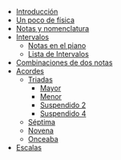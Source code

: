 <!-- docs/_sidebar.md -->

* [Introducción](/)
* [Un poco de física](Física.md)
* [Notas y nomenclatura](Notas.md)
* [Intervalos](Intervalos.md)
    * [Notas en el piano](#notas_piano)
    * [Lista de Intervalos](#lista_intervalos)
* [Combinaciones de dos notas](Combinaciones.md)
* [Acordes](Chords/chords.md)
    * [Triadas]()
        * [Mayor]()
        * [Menor]()
        * [Suspendido 2]()
        * [Suspendido 4]()
    * [Séptima]()
    * [Novena]()
    * [Onceaba]()
* [Escalas]()

